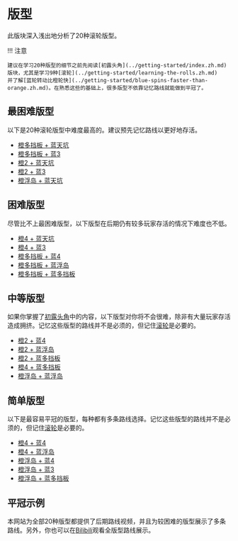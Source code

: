 # 版型

此版块深入浅出地分析了20种滚轮版型。

!!! 注意

    建议在学习20种版型的细节之前先阅读[初露头角](../getting-started/index.zh.md)版块，尤其是学习9种[滚轮](../getting-started/learning-the-rolls.zh.md)
    并了解[蓝轮转动比橙轮快](../getting-started/blue-spins-faster-than-orange.zh.md)。在熟悉这些的基础上，很多版型不依靠记忆路线就能做到平冠了。

## 最困难版型

以下是20种滚轮版型中难度最高的。建议预先记忆路线以更好地存活。

* [橙多挡板 + 蓝天坑](./5-waller-grand-canyon.md)
* [橙多挡板 + 蓝3](./5-waller-open-closed.md)
* [橙2 + 蓝天坑](./closed-open-grand-canyon.md)
* [橙2 + 蓝3](./closed-open-open-closed.md)
* [橙浮岛 + 蓝天坑](./isolated-duo-grand-canyon.md)

## 困难版型

尽管比不上最困难版型，以下版型在后期仍有较多玩家存活的情况下难度也不低。

* [橙4 + 蓝天坑](./easy-4-grand-canyon.md)
* [橙4 + 蓝3](./easy-4-open-closed.md)
* [橙多挡板 + 蓝4](./5-waller-easy-4.md)
* [橙多挡板 + 蓝浮岛](./5-waller-isolated-duo.md)
* [橙多挡板 + 蓝多挡板](./5-waller-pillar-trench.md)

## 中等版型

如果你掌握了[初露头角](../getting-started/index.zh.md)中的内容，以下版型对你将不会很难，除非有大量玩家存活造成拥挤。记忆这些版型的路线并不是必须的，但记住[滚轮](../rolls/index.zh.md)是必要的。

* [橙2 + 蓝4](./closed-open-easy-4.md)
* [橙2 + 蓝浮岛](./closed-open-isolated-duo.md)
* [橙2 + 蓝多挡板](./closed-open-pillar-trench.md)
* [橙4 + 蓝多挡板](./easy-4-pillar-trench.md)
* [橙浮岛 + 蓝浮岛](./isolated-duo-isolated-duo.md)

## 简单版型

以下是最容易平冠的版型，每种都有多条路线选择。记忆这些版型的路线并不是必须的，但记住[滚轮](../rolls/index.zh.md)是必要的。

* [橙4 + 蓝4](./easy-4-easy-4.md)
* [橙4 + 蓝浮岛](./easy-4-isolated-duo.md)
* [橙浮岛 + 蓝4](./isolated-duo-easy-4.md)
* [橙浮岛 + 蓝3](./isolated-duo-open-closed.md)
* [橙浮岛 + 蓝多挡板](./isolated-duo-pillar-trench.md)

## 平冠示例

本网站为全部20种版型都提供了后期路线视频，并且为较困难的版型展示了多条路线。另外，你也可以在[Bilibili](https://www.bilibili.com/video/BV1PB4y1i7fh)观看全版型路线展示。
